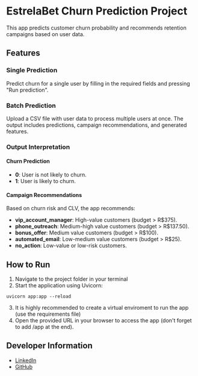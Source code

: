 # EstrelaBet Churn Prediction Project

This app predicts customer churn probability and recommends retention campaigns based on user data.

## Features

### Single Prediction

Predict churn for a single user by filling in the required fields and pressing "Run prediction".

### Batch Prediction

Upload a CSV file with user data to process multiple users at once. The output includes predictions, campaign recommendations, and generated features.

### Output Interpretation

#### Churn Prediction

- **0**: User is not likely to churn.
- **1**: User is likely to churn.

#### Campaign Recommendations

Based on churn risk and CLV, the app recommends:

- **vip_account_manager**: High-value customers (budget > R$375).
- **phone_outreach**: Medium-high value customers (budget > R$137.50).
- **bonus_offer**: Medium value customers (budget > R$100).
- **automated_email**: Low-medium value customers (budget > R$25).
- **no_action**: Low-value or low-risk customers.

## How to Run

1. Navigate to the project folder in your terminal
2. Start the application using Uvicorn:

```
uvicorn app:app --reload
```

3. It is highly recommended to create a virtual enviroment to run the app (use the requirements file)
4. Open the provided URL in your browser to access the app (don't forget to add /app at the end).

## Developer Information

- [LinkedIn](https://www.linkedin.com/in/leomar-fonseca/)
- [GitHub](https://github.com/leomarfmn)
